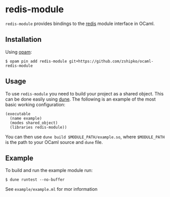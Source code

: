 # redis-module

`redis-module` provides bindings to the [redis](https://github.com/antirez/redis) module interface in OCaml.

## Installation

Using [opam](https://github.com/ocaml/opam):

```shell
$ opam pin add redis-module git+https://github.com/zshipko/ocaml-redis-module
```
## Usage

To use `redis-module` you need to build your project as a shared object. This can be done easily using [dune](https://github.com/ocaml/dune). The following is an example of the most basic working configuration:

```
(executable
  (name example)
  (modes shared_object)
  (libraries redis-module))
```

You can then use `dune build $MODULE_PATH/example.so`, where `$MODULE_PATH` is the path to your OCaml source and `dune` file.


## Example

To build and run the example module run:

```shell
$ dune runtest --no-buffer
```

See `example/example.ml` for mor information
